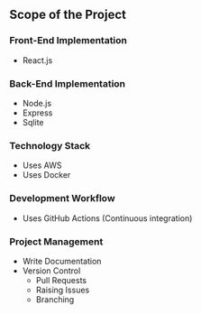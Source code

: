 ## Scope of the Project

### Front-End Implementation
- React.js

### Back-End Implementation
- Node.js
- Express
- Sqlite

### Technology Stack
- Uses AWS
- Uses Docker

### Development Workflow
- Uses GitHub Actions (Continuous integration) 

### Project Management
- Write Documentation
- Version Control
  - Pull Requests
  - Raising Issues
  - Branching
